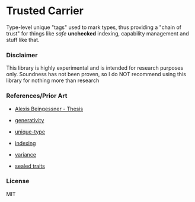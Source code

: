 # Trusted Carrier

Type-level unique "tags" used to mark types, thus providing a "chain of trust" 
for things like *safe* **unchecked** indexing, capability management and stuff like that.

### Disclaimer

This library is highly experimental and is intended for research purposes only.
Soundness has not been proven, so I do NOT recommend using this library
for nothing more than research

### References/Prior Art

- [Alexis Beingessner - Thesis](https://github.com/Gankra/thesis)
- [generativity](https://crates.io/crates/generativity)
- [unique-type](https://crates.io/crates/unique-type)
- [indexing](https://crates.io/crates/indexing)

- [variance](https://doc.rust-lang.org/nomicon/subtyping.html#variance)
- [sealed traits](https://internals.rust-lang.org/t/pre-rfc-sealed-traits/3108)

### License

MIT
